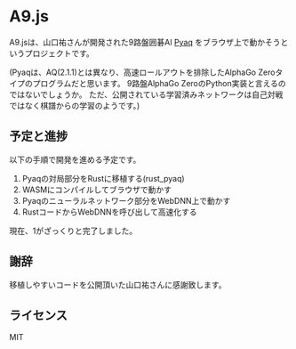 # A9.js
A9.jsは、山口祐さんが開発された9路盤囲碁AI [Pyaq](https://github.com/ymgaq/Pyaq) をブラウザ上で動かそうというプロジェクトです。

(Pyaqは、AQ(2.1.1)とは異なり、高速ロールアウトを排除したAlphaGo Zeroタイプのプログラムだと思います。
9路盤AlphaGo ZeroのPython実装と言えるのではないでしょうか。
ただ、公開されている学習済みネットワークは自己対戦ではなく棋譜からの学習のようです。)

## 予定と進捗
以下の手順で開発を進める予定です。
1. Pyaqの対局部分をRustに移植する(rust_pyaq)
1. WASMにコンパイルしてブラウザで動かす
1. Pyaqのニューラルネットワーク部分をWebDNN上で動かす
1. RustコードからWebDNNを呼び出して高速化する

現在、1がざっくりと完了しました。

## 謝辞
移植しやすいコードを公開頂いた山口祐さんに感謝致します。

## ライセンス
MIT
